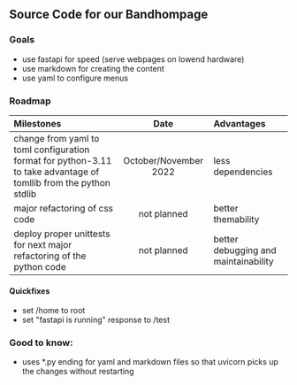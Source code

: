 
## Source Code for our Bandhompage

### Goals

* use fastapi for speed (serve webpages on lowend hardware)
* use markdown for creating the content
* use yaml to configure menus


### Roadmap 
| Milestones                                                                                                        | Date                  | Advantages                           |
| :-                                                                                                                | :-:                   | :-                                   |
| change from yaml to toml configuration format for python-3.11 to take advantage of tomllib from the python stdlib | October/November 2022 | less dependencies                    |
| major refactoring of css code                                                                                     | not planned           | better themability                   |
| deploy proper unittests for next major refactoring of the python code                                             | not planned           | better debugging and maintainability |
   
#### Quickfixes
  - set /home to root
  - set "fastapi is running" response to /test


### Good to know:
  - uses *.py ending for yaml and markdown files so that uvicorn picks up the changes without restarting
